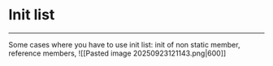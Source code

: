 # Init list
---
Some cases where you have to use init list: init of non static member, reference members, 
![[Pasted image 20250923121143.png|600]]

